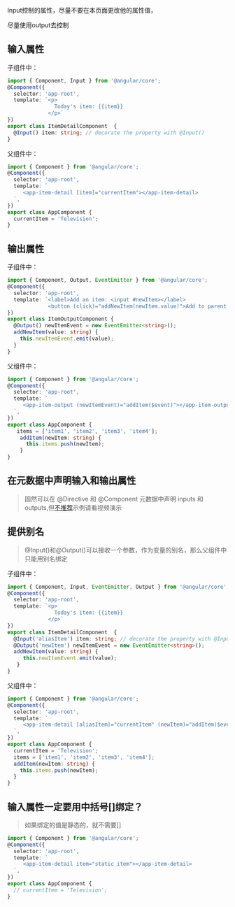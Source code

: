 Input控制的属性，尽量不要在本页面更改他的属性值，

尽量使用output去控制



## 输入属性

子组件中：
```typescript
import { Component, Input } from '@angular/core';
@Component({
  selector: 'app-root',
  template: `<p>
               Today's item: {{item}}
             </p>`
})
export class ItemDetailComponent  {
  @Input() item: string; // decorate the property with @Input()
}
```
父组件中：
```typescript
import { Component } from '@angular/core';
@Component({
  selector: 'app-root',
  template: `
     <app-item-detail [item]="currentItem"></app-item-detail>
  `,
})
export class AppComponent {
  currentItem = 'Television';
}
```


## 输出属性
子组件中：
```typescript
import { Component, Output, EventEmitter } from '@angular/core';
@Component({
  selector: 'app-root',
  template: `<label>Add an item: <input #newItem></label>
             <button (click)="addNewItem(newItem.value)">Add to parent's list</button>`,
})
export class ItemOutputComponent {
  @Output() newItemEvent = new EventEmitter<string>();
  addNewItem(value: string) {
    this.newItemEvent.emit(value);
  }
}
```
父组件中：
```typescript
import { Component } from '@angular/core';
@Component({
  selector: 'app-root',
  template: `
     <app-item-output (newItemEvent)="addItem($event)"></app-item-output>
  `,
})
export class AppComponent {
   items = ['item1', 'item2', 'item3', 'item4'];
    addItem(newItem: string) {
      this.items.push(newItem);
    }
}
```

## 在元数据中声明输入和输出属性
> 固然可以在 @Directive 和 @Component 元数据中声明 inputs 和 outputs,但[不推荐](https://angular.cn/guide/styleguide#decorate-input-and-output-properties)示例请看视频演示

## 提供别名
> @Input()和@Output()可以接收一个参数，作为变量的别名，那么父组件中只能用别名绑定

子组件中：
```typescript
import { Component, Input, EventEmitter, Output } from '@angular/core';
@Component({
  selector: 'app-root',
  template: `<p>
               Today's item: {{item}}
             </p>`
})
export class ItemDetailComponent  {
  @Input('aliasItem') item: string; // decorate the property with @Input()
  @Output('newItem') newItemEvent = new EventEmitter<string>();
  addNewItem(value: string) {
     this.newItemEvent.emit(value);
   }
}
```
父组件中：
```typescript
import { Component } from '@angular/core';
@Component({
  selector: 'app-root',
  template: `
     <app-item-detail [aliasItem]="currentItem" (newItem)="addItem($event)"></app-item-detail>
  `,
})
export class AppComponent {
  currentItem = 'Television';
  items = ['item1', 'item2', 'item3', 'item4'];
  addItem(newItem: string) {
    this.items.push(newItem);
  }
}
```

## 输入属性一定要用中括号[]绑定？
> 如果绑定的值是静态的，就不需要[]
```typescript
import { Component } from '@angular/core';
@Component({
  selector: 'app-root',
  template: `
     <app-item-detail item="static item"></app-item-detail>
  `,
})
export class AppComponent {
  // currentItem = 'Television';
}
```
